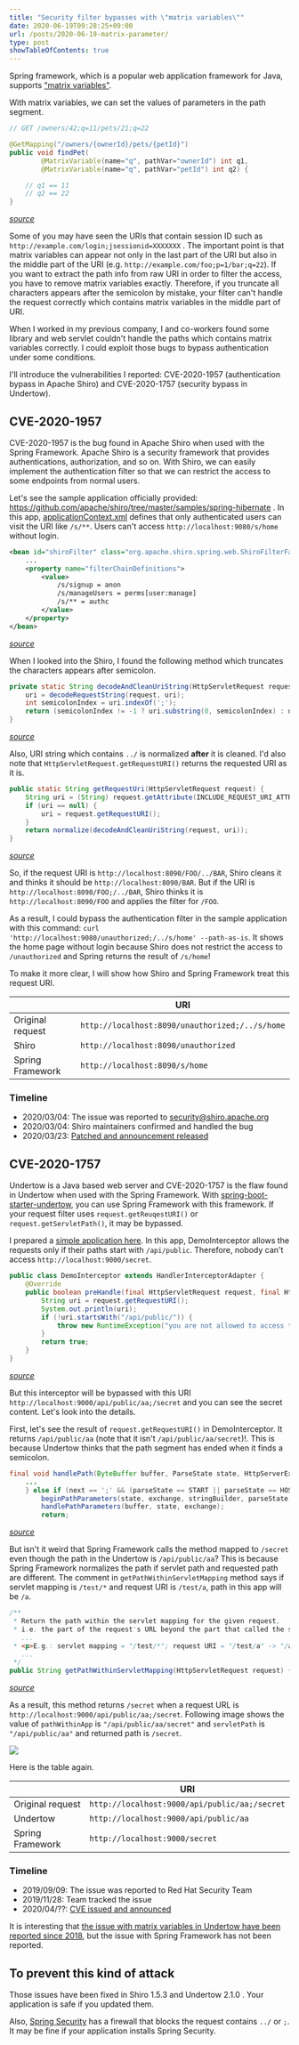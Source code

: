 ```yaml
---
title: "Security filter bypasses with \"matrix variables\""
date: 2020-06-19T09:28:25+09:00
url: /posts/2020-06-19-matrix-parameter/
type: post
showTableOfContents: true
---
```


Spring framework, which is a popular web application framework for Java, supports ["matrix variables"](https://docs.spring.io/spring/docs/current/spring-framework-reference/web.html#mvc-ann-matrix-variables).

With matrix variables, we can set the values of parameters in the path segment.

```java
// GET /owners/42;q=11/pets/21;q=22

@GetMapping("/owners/{ownerId}/pets/{petId}")
public void findPet(
        @MatrixVariable(name="q", pathVar="ownerId") int q1,
        @MatrixVariable(name="q", pathVar="petId") int q2) {

    // q1 == 11
    // q2 == 22
}
```
*[source](https://docs.spring.io/spring/docs/current/spring-framework-reference/web.html#mvc-ann-matrix-variables)*

Some of you may have seen the URIs that contain session ID such as `http://example.com/login;jsessionid=XXXXXXX` .
The important point is that matrix variables can appear not only in the last part of the URI but also in the middle part of the URI (e.g. `http://example.com/foo;p=1/bar;q=22`).
If you want to extract the path info from raw URI in order to filter the access, you have to remove matrix variables exactly.
Therefore, if you truncate all characters appears after the semicolon by mistake, your filter can't handle the request correctly which contains matrix variables in the middle part of URI.

When I worked in my previous company, I and co-workers found some library and web servlet couldn't handle the paths which contains matrix variables correctly.
I could exploit those bugs to bypass authentication under some conditions.

I'll introduce the vulnerabilities I reported: CVE-2020-1957 (authentication bypass in Apache Shiro) and CVE-2020-1757 (security bypass in Undertow).

## CVE-2020-1957

CVE-2020-1957 is the bug found in Apache Shiro when used with the Spring Framework.
Apache Shiro is a security framework that provides authentications, authorization, and so on.
With Shiro, we can easily implement the authentication filter so that we can restrict the access to some endpoints from normal users.

Let's see the sample application officially provided: <https://github.com/apache/shiro/tree/master/samples/spring-hibernate> .
In this app, [applicationContext.xml](https://github.com/apache/shiro/blob/2e297858be85ffe95b9d2066dd6287643b32b492/samples/spring-hibernate/src/main/webapp/WEB-INF/applicationContext.xml) defines that only authenticated users can visit the URI like `/s/**`. Users can't access `http://localhost:9080/s/home` without login.
```xml
<bean id="shiroFilter" class="org.apache.shiro.spring.web.ShiroFilterFactoryBean">
    ...
    <property name="filterChainDefinitions">
        <value>
            /s/signup = anon
            /s/manageUsers = perms[user:manage]
            /s/** = authc
        </value>
    </property>
</bean>
```
*[source](https://github.com/apache/shiro/blob/2e297858be85ffe95b9d2066dd6287643b32b492/samples/spring-hibernate/src/main/webapp/WEB-INF/applicationContext.xml#L123)*

When I looked into the Shiro, I found the following method which truncates the characters appears after semicolon.

```java
private static String decodeAndCleanUriString(HttpServletRequest request, String uri) {
    uri = decodeRequestString(request, uri);
    int semicolonIndex = uri.indexOf(';');
    return (semicolonIndex != -1 ? uri.substring(0, semicolonIndex) : uri);
}
```
*[source](https://github.com/apache/shiro/blob/fa1686d0a9fc5914e8dfc6eb92d82c6e4f12be41/web/src/main/java/org/apache/shiro/web/util/WebUtils.java#L234)*

Also, URI string which contains `../` is normalized **after** it is cleaned. I'd also note that `HttpServletRequest.getRequestURI()` returns the requested URI as it is.
```java
public static String getRequestUri(HttpServletRequest request) {
    String uri = (String) request.getAttribute(INCLUDE_REQUEST_URI_ATTRIBUTE);
    if (uri == null) {
        uri = request.getRequestURI();
    }
    return normalize(decodeAndCleanUriString(request, uri));
}
```
*[source](https://github.com/apache/shiro/blob/fa1686d0a9fc5914e8dfc6eb92d82c6e4f12be41/web/src/main/java/org/apache/shiro/web/util/WebUtils.java#L141)*

So, if the request URI is `http://localhost:8090/FOO/../BAR`, Shiro cleans it and thinks it should be `http://localhost:8090/BAR`. But if the URI is `http://localhost:8090/FOO;/../BAR`, Shiro thinks it is `http://localhost:8090/FOO` and applies the filter for `/FOO`.

As a result, I could bypass the authentication filter in the sample application with this command: `curl 'http://localhost:9080/unauthorized;/../s/home' --path-as-is`. It shows the home page without login because Shiro does not restrict the access to `/unauthorized` and Spring returns the result of `/s/home`!

To make it more clear, I will show how Shiro and Spring Framework treat this request URI.

||URI|
| ------------- | ------------- |
|Original request|`http://localhost:8090/unauthorized;/../s/home`|
|Shiro|`http://localhost:8090/unauthorized`|
|Spring Framework|`http://localhost:8090/s/home`|

### Timeline

- 2020/03/04: The issue was reported to security@shiro.apache.org
- 2020/03/04: Shiro maintainers confirmed and handled the bug
- 2020/03/23: [Patched and announcement released](https://cve.mitre.org/cgi-bin/cvename.cgi?name=CVE-2020-1957)

## CVE-2020-1757

Undertow is a Java based web server and CVE-2020-1757 is the flaw found in Undertow when used with the Spring Framework.
With [spring-boot-starter-undertow](https://mvnrepository.com/artifact/org.springframework.boot/spring-boot-starter-undertow), you can use Spring Framework with this framework.
If your request filter uses `request.getReuqestURI()` or `request.getServletPath()`, it may be bypassed.

I prepared a [simple application here](https://github.com/tyage/spring-undertow-sample-app).
In this app, DemoInterceptor allows the requests only if their paths start with `/api/public`.
Therefore, nobody can't access `http://localhost:9000/secret`.

```java
public class DemoInterceptor extends HandlerInterceptorAdapter {
    @Override
    public boolean preHandle(final HttpServletRequest request, final HttpServletResponse response, final Object handler) {
        String uri = request.getRequestURI();
        System.out.println(uri);
        if (!uri.startsWith("/api/public/")) {
            throw new RuntimeException("you are not allowed to access this page!");
        }
        return true;
    }
}
```
*[source](https://github.com/tyage/spring-undertow-sample-app/blob/f95747cbdd6b1ab9cd87e8449e1f373c668e33d5/src/main/java/com/example/demo/DemoInterceptor.java)*

But this interceptor will be bypassed with this URI `http://localhost:9000/api/public/aa;/secret` and you can see the secret content.
Let's look into the details.

First, let's see the result of `request.getRequestURI()` in DemoInterceptor.
It returns `/api/public/aa` (note that it isn't `/api/public/aa/secret`)!.
This is because Undertow thinks that the path segment has ended when it finds a semicolon.

```java
final void handlePath(ByteBuffer buffer, ParseState state, HttpServerExchange exchange) throws BadRequestException {
    ...
    } else if (next == ';' && (parseState == START || parseState == HOST_DONE || parseState == IN_PATH)) {
        beginPathParameters(state, exchange, stringBuilder, parseState, canonicalPathStart, urlDecodeRequired);
        handlePathParameters(buffer, state, exchange);
        return;
```
*[source](https://github.com/undertow-io/undertow/blob/ff4c9cf37872cb96070ba6a2fcbbaa6df291e390/core/src/main/java/io/undertow/server/protocol/http/HttpRequestParser.java#L412)*

But isn't it weird that Spring Framework calls the method mapped to `/secret` even though the path in the Undertow is `/api/public/aa`?
This is because Spring Framework normalizes the path if servlet path and requested path are different.
The comment in `getPathWithinServletMapping` method says if servlet mapping is `/test/*` and request URI is `/test/a`, path in this app will be `/a`.

```java
/**
 * Return the path within the servlet mapping for the given request,
 * i.e. the part of the request's URL beyond the part that called the servlet,
   ...
 * <p>E.g.: servlet mapping = "/test/*"; request URI = "/test/a" -> "/a".
   ...
 */
public String getPathWithinServletMapping(HttpServletRequest request) {
```
*[source](https://github.com/spring-projects/spring-framework/blob/4a5063f4c0300d183c8be976dd0c58ce5138032f/spring-web/src/main/java/org/springframework/web/util/UrlPathHelper.java#L207)*

As a result, this method returns `/secret` when a request URL is `http://localhost:9000/api/public/aa;/secret`. 
Following image shows the value of `pathWithinApp` is `"/api/public/aa/secret"` and `servletPath` is `"/api/public/aa"` and returned path is `/secret`.

![](spring-path-normalize.png)

Here is the table again.

||URI|
| ------------- | ------------- |
|Original request|`http://localhost:9000/api/public/aa;/secret`|
|Undertow|`http://localhost:9000/api/public/aa`|
|Spring Framework|`http://localhost:9000/secret`|

### Timeline

- 2019/09/09: The issue was reported to Red Hat Security Team
- 2019/11/28: Team tracked the issue
- 2020/04/??: [CVE issued and announced](https://cve.mitre.org/cgi-bin/cvename.cgi?name=CVE-2020-1757)

It is interesting that [the issue with matrix variables in Undertow have been reported since 2018](https://issues.redhat.com/browse/UNDERTOW-1464), but the issue with Spring Framework has not been reported.

## To prevent this kind of attack

Those issues have been fixed in Shiro 1.5.3 and Undertow 2.1.0 . Your application is safe if you updated them.

Also, [Spring Security](https://spring.io/projects/spring-security) has a firewall that blocks the request contains `../` or `;`.
It may be fine if your application installs Spring Security.